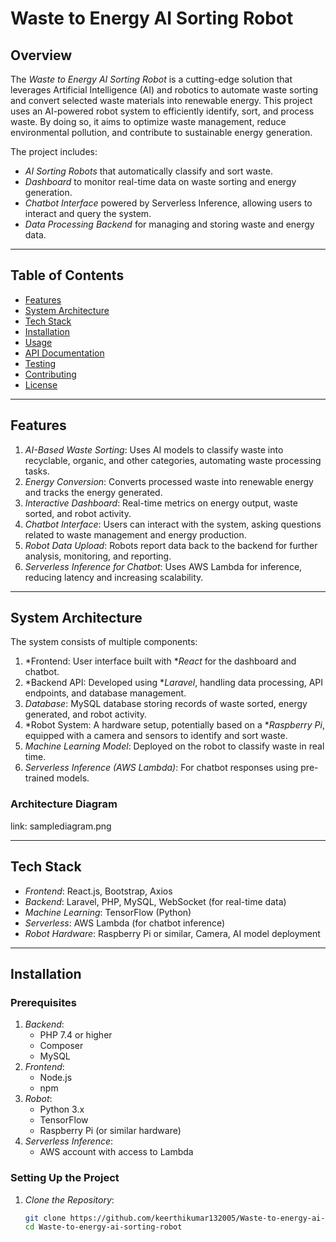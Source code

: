 # Waste to Energy AI Sorting Robot

## Overview

The *Waste to Energy AI Sorting Robot* is a cutting-edge solution that leverages Artificial Intelligence (AI) and robotics to automate waste sorting and convert selected waste materials into renewable energy. This project uses an AI-powered robot system to efficiently identify, sort, and process waste. By doing so, it aims to optimize waste management, reduce environmental pollution, and contribute to sustainable energy generation.

The project includes:
- *AI Sorting Robots* that automatically classify and sort waste.
- *Dashboard* to monitor real-time data on waste sorting and energy generation.
- *Chatbot Interface* powered by Serverless Inference, allowing users to interact and query the system.
- *Data Processing Backend* for managing and storing waste and energy data.

---

## Table of Contents

- [Features](#features)
- [System Architecture](#system-architecture)
- [Tech Stack](#tech-stack)
- [Installation](#installation)
- [Usage](#usage)
- [API Documentation](#api-documentation)
- [Testing](#testing)
- [Contributing](#contributing)
- [License](#license)

---

## Features

1. *AI-Based Waste Sorting*: Uses AI models to classify waste into recyclable, organic, and other categories, automating waste processing tasks.
2. *Energy Conversion*: Converts processed waste into renewable energy and tracks the energy generated.
3. *Interactive Dashboard*: Real-time metrics on energy output, waste sorted, and robot activity.
4. *Chatbot Interface*: Users can interact with the system, asking questions related to waste management and energy production.
5. *Robot Data Upload*: Robots report data back to the backend for further analysis, monitoring, and reporting.
6. *Serverless Inference for Chatbot*: Uses AWS Lambda for inference, reducing latency and increasing scalability.

---

## System Architecture

The system consists of multiple components:

1. *Frontend: User interface built with **React* for the dashboard and chatbot.
2. *Backend API: Developed using **Laravel*, handling data processing, API endpoints, and database management.
3. *Database*: MySQL database storing records of waste sorted, energy generated, and robot activity.
4. *Robot System: A hardware setup, potentially based on a **Raspberry Pi*, equipped with a camera and sensors to identify and sort waste.
5. *Machine Learning Model*: Deployed on the robot to classify waste in real time.
6. *Serverless Inference (AWS Lambda)*: For chatbot responses using pre-trained models.

### Architecture Diagram

link: samplediagram.png

---

## Tech Stack

- *Frontend*: React.js, Bootstrap, Axios
- *Backend*: Laravel, PHP, MySQL, WebSocket (for real-time data)
- *Machine Learning*: TensorFlow (Python)
- *Serverless*: AWS Lambda (for chatbot inference)
- *Robot Hardware*: Raspberry Pi or similar, Camera, AI model deployment

---

## Installation

### Prerequisites

1. *Backend*:
   - PHP 7.4 or higher
   - Composer
   - MySQL
2. *Frontend*:
   - Node.js
   - npm
3. *Robot*:
   - Python 3.x
   - TensorFlow
   - Raspberry Pi (or similar hardware)
4. *Serverless Inference*:
   - AWS account with access to Lambda

### Setting Up the Project

1. *Clone the Repository*:
   ```bash
   git clone https://github.com/keerthikumar132005/Waste-to-energy-ai-sorting-robot.git
   cd Waste-to-energy-ai-sorting-robot

